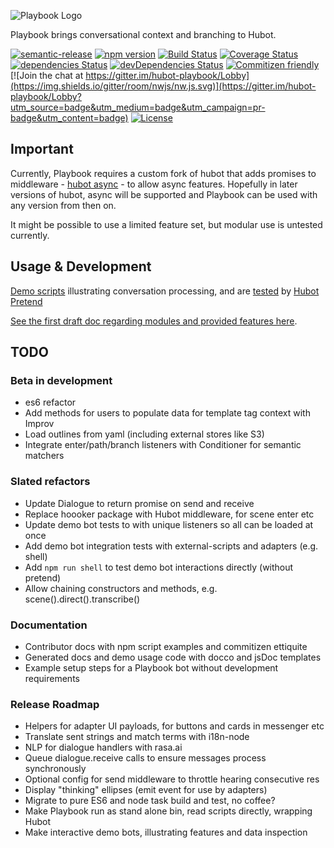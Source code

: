 ![Playbook Logo](https://cloud.githubusercontent.com/assets/1774379/21598936/27e49d9c-d1b9-11e6-9850-e210ddaf7fc9.png)

Playbook brings conversational context and branching to Hubot.

[![semantic-release](https://img.shields.io/badge/%20%20%F0%9F%93%A6%F0%9F%9A%80-semantic--release-e10079.svg)](https://github.com/semantic-release/semantic-release)
[![npm version](https://img.shields.io/npm/v/hubot-playbook.svg?style=flat)](https://www.npmjs.com/package/hubot-playbook)
[![Build Status](https://travis-ci.org/timkinnane/hubot-playbook.svg?branch=master)](https://travis-ci.org/timkinnane/hubot-playbook)
[![Coverage Status](https://coveralls.io/repos/github/timkinnane/hubot-playbook/badge.svg?branch=master)](https://coveralls.io/github/timkinnane/hubot-playbook?branch=master)
[![dependencies Status](https://david-dm.org/timkinnane/hubot-playbook/status.svg)](https://david-dm.org/timkinnane/hubot-playbook)
[![devDependencies Status](https://david-dm.org/timkinnane/hubot-playbook/dev-status.svg)](https://david-dm.org/timkinnane/hubot-playbook?type=dev)
[![Commitizen friendly](https://img.shields.io/badge/commitizen-friendly-brightgreen.svg)](http://commitizen.github.io/cz-cli/)
[![Join the chat at https://gitter.im/hubot-playbook/Lobby](https://img.shields.io/gitter/room/nwjs/nw.js.svg)](https://gitter.im/hubot-playbook/Lobby?utm_source=badge&utm_medium=badge&utm_campaign=pr-badge&utm_content=badge)
[![License](http://img.shields.io/badge/license-MIT-yellow.svg?style=flat)](https://github.com/timkinnane/hubot-playbook/blob/master/LICENSE.md)

## Important

Currently, Playbook requires a custom fork of hubot that adds promises to
middleware - [hubot async](https://github.com/timkinnane/hubot-async) - to allow
async features. Hopefully in later versions of hubot, async will be supported
and Playbook can be used with any version from then on.

It might be possible to use a limited feature set, but modular use is untested
currently.

## Usage & Development

[Demo scripts](demo/scripts) illustrating conversation processing, and are [tested](demo/test/Usage_test.coffee) by [Hubot Pretend](https://github.com/timkinnane/hubot-pretend)

[See the first draft doc regarding modules and provided features here](docs/modules.md).

## TODO

### Beta in development

- es6 refactor
- Add methods for users to populate data for template tag context with Improv
- Load outlines from yaml (including external stores like S3)
- Integrate enter/path/branch listeners with Conditioner for semantic matchers

### Slated refactors

- Update Dialogue to return promise on send and receive
- Replace hoooker package with Hubot middleware, for scene enter etc
- Update demo bot tests to with unique listeners so all can be loaded at once
- Add demo bot integration tests with external-scripts and adapters (e.g. shell)
- Add `npm run shell` to test demo bot interactions directly (without pretend)
- Allow chaining constructors and methods, e.g. scene().direct().transcribe()

### Documentation

- Contributor docs with npm script examples and commitizen ettiquite
- Generated docs and demo usage code with docco and jsDoc templates
- Example setup steps for a Playbook bot without development requirements

### Release Roadmap

- Helpers for adapter UI payloads, for buttons and cards in messenger etc
- Translate sent strings and match terms with i18n-node
- NLP for dialogue handlers with rasa.ai
- Queue dialogue.receive calls to ensure messages process synchronously
- Optional config for send middleware to throttle hearing consecutive res
- Display "thinking" ellipses (emit event for use by adapters)
- Migrate to pure ES6 and node task build and test, no coffee?
- Make Playbook run as stand alone bin, read scripts directly, wrapping Hubot
- Make interactive demo bots, illustrating features and data inspection
